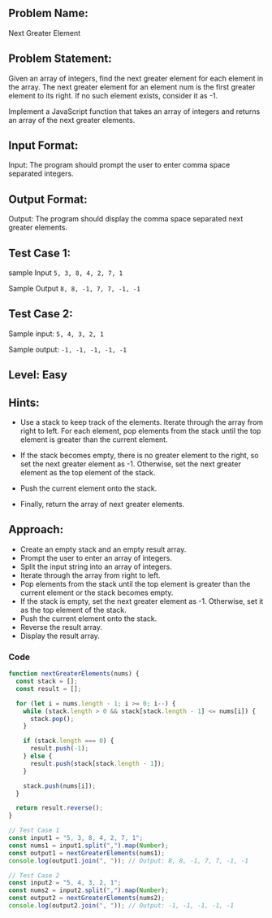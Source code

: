 ## Problem Name:

Next Greater Element

## Problem Statement:

Given an array of integers, find the next greater
element for each element in the array. The next
greater element for an element num is the first
greater element to its right. If no such element exists,
consider it as -1.

Implement a JavaScript function that takes an array
of integers and returns an array of the next greater
elements.

## Input Format:

Input:
The program should prompt the user to enter
comma space separated integers.

## Output Format:

Output:
The program should display the
comma space separated next greater
elements.

## Test Case 1:

sample Input
`5, 3, 8, 4, 2, 7, 1`

Sample Output
`8, 8, -1, 7, 7, -1, -1`

## Test Case 2:

Sample input:
`5, 4, 3, 2, 1`

Sample output:
`-1, -1, -1, -1, -1`

## Level: Easy

## Hints:

- Use a stack to keep track of the elements.
  Iterate through the array from right to left.
  For each element, pop elements from the stack
  until the top element is greater than the current element.

- If the stack becomes empty, there is no greater
  element to the right, so set the next greater element as -1.
  Otherwise, set the next greater element as the
  top element of the stack.
- Push the current element onto the stack.
- Finally, return the array of next greater elements.

## Approach:

- Create an empty stack and an empty result array.
- Prompt the user to enter an array of integers.
- Split the input string into an array of integers.
- Iterate through the array from right to left.
- Pop elements from the stack until the top element is greater than the current element
  or the stack becomes empty.
- If the stack is empty, set the next greater element as -1. Otherwise, set it as the top
  element of the stack.
- Push the current element onto the stack.
- Reverse the result array.
- Display the result array.

### Code

```JavaScript
function nextGreaterElements(nums) {
  const stack = [];
  const result = [];

  for (let i = nums.length - 1; i >= 0; i--) {
    while (stack.length > 0 && stack[stack.length - 1] <= nums[i]) {
      stack.pop();
    }

    if (stack.length === 0) {
      result.push(-1);
    } else {
      result.push(stack[stack.length - 1]);
    }

    stack.push(nums[i]);
  }

  return result.reverse();
}

// Test Case 1
const input1 = "5, 3, 8, 4, 2, 7, 1";
const nums1 = input1.split(",").map(Number);
const output1 = nextGreaterElements(nums1);
console.log(output1.join(", ")); // Output: 8, 8, -1, 7, 7, -1, -1

// Test Case 2
const input2 = "5, 4, 3, 2, 1";
const nums2 = input2.split(",").map(Number);
const output2 = nextGreaterElements(nums2);
console.log(output2.join(", ")); // Output: -1, -1, -1, -1, -1
```

